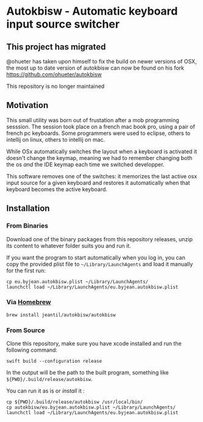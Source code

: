 # Autokbisw - Automatic keyboard input source switcher
## This project has migrated

@ohueter has taken upon himself to fix the build on newer versions of OSX, 
the most up to date version of autokbisw can now be found on his fork 
https://github.com/ohueter/autokbisw

This repository is no longer maintained

## Motivation

This small utility was born out of frustation after a mob programming sesssion.
The session took place on a french mac book pro, using a pair of french pc
keyboards. Some programmers were used to eclipse, others to intellij on linux,
others to intellij on mac. 

While OSx automatically switches the layout when a keyboard is activated it
doesn't change the keymap, meaning we had to remember changing both the os _and_
the IDE keymap each time we switched developper. 

This software removes one of the switches: it memorizes the last active osx
input source for a given keyboard and restores it automatically when that
keyboard becomes the active keyboard. 

## Installation 

### From Binaries

Download one of the binary packages from this repository releases, unzip its
content to whatever folder suits you and run it. 

If you want the program to start automatically when you log in,
you can copy the provided plist file to `~/Library/LaunchAgents` and load it
manually for the first run: 
```
cp eu.byjean.autokbisw.plist ~/Library/LaunchAgents/
launchctl load ~/Library/LaunchAgents/eu.byjean.autokbisw.plist
```

### Via [Homebrew](https://brew.sh)

`brew install jeantil/autokbisw/autokbisw`

### From Source

Clone this repository, make sure you have xcode installed and run the following command:
```
swift build --configuration release
```
In the output will be the path to the built program, something like `${PWD}/.build/release/autokbisw`.

You can run it as is or _install_ it : 

```
cp ${PWD}/.build/release/autokbisw /usr/local/bin/
cp autokbisw/eu.byjean.autokbisw.plist ~/Library/LaunchAgents/
launchctl load ~/Library/LaunchAgents/eu.byjean.autokbisw.plist
```
